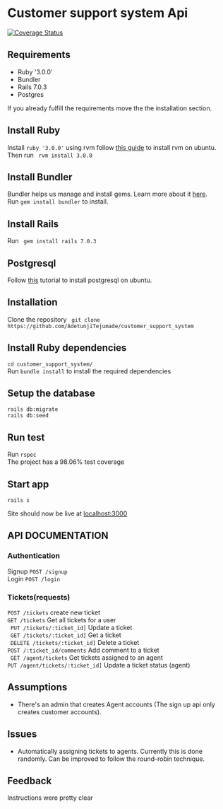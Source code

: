 # Customer support system Api
[![Coverage Status](https://coveralls.io/repos/github/AdetunjiTejumade/customer_support_system/badge.svg?branch=main)](https://coveralls.io/github/AdetunjiTejumade/customer_support_system?branch=main)
## Requirements

- Ruby '3.0.0'
- Bundler
- Rails 7.0.3
- Postgres

If you already fulfill the requirements move the the installation section.

## Install Ruby
Install ```ruby '3.0.0'``` using rvm follow [this guide](https://www.digitalocean.com/community/tutorials/how-to-install-ruby-on-rails-with-rvm-on-ubuntu-20-04) to install rvm on ubuntu. <br />
Then run ``` rvm install 3.0.0```

## Install Bundler
Bundler helps us manage and install gems. Learn more about it [here](https://github.com/rubygems/bundler).<br />
Run ``` gem install bundler ``` to install.

## Install Rails
Run ``` gem install rails 7.0.3```

## Postgresql
Follow [this](https://www.digitalocean.com/community/tutorials/how-to-install-postgresql-on-ubuntu-20-04-quickstart) tutorial to install postgresql on ubuntu.

## Installation

Clone the repository
``` git clone https://github.com/AdetunjiTejumade/customer_support_system```

## Install Ruby dependencies
```cd customer_support_system/``` <br />
Run ```bundle install``` to install the required dependencies

## Setup the database

```rails db:create
rails db:migrate
rails db:seed
```
## Run test
Run ``` rspec ``` <br />
The project has a 98.06% test coverage

## Start app

``` rails s ```

Site should now be live at [localhost:3000](http://localhost:3000)


## API DOCUMENTATION

### Authentication
Signup
```POST /signup``` <br />
Login
```POST /login ```

### Tickets(requests)
``` POST /tickets ``` create new ticket <br />
``` GET /tickets ``` Get all tickets for a user <br />
``` PUT /tickets/:ticket_id]``` Update a ticket <br />
``` GET /tickets/:ticket_id]``` Get a ticket <br />
``` DELETE /tickets/:ticket_id]``` Delete a ticket <br />
``` POST /:ticket_id/comments ``` Add comment to a ticket <br />
``` GET /agent/tickets``` Get tickets assigned to an agent <br />
``` PUT /agent/tickets/:ticket_id] ``` Update a ticket status (agent)

## Assumptions
- There's an admin that creates Agent accounts (The sign up api only creates customer accounts).

## Issues 
- Automatically assigning tickets to agents. Currently this is done randomly. Can be improved to follow the round-robin technique.

## Feedback
Instructions were pretty clear

